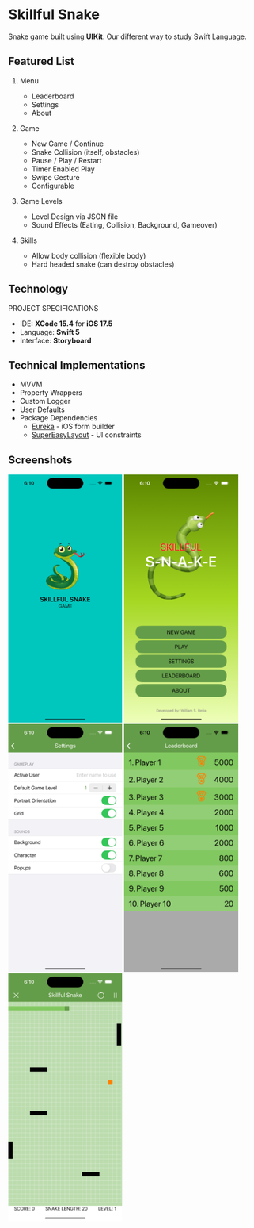 # Skillful Snake

Snake game built using **UIKit**. Our different way to study Swift Language.

## Featured List

1. Menu
	- Leaderboard
	- Settings
	- About

2. Game
	- New Game / Continue
	- Snake Collision (itself, obstacles)
	- Pause / Play / Restart
	- Timer Enabled Play
	- Swipe Gesture
	- Configurable

3. Game Levels
	- Level Design via JSON file
	- Sound Effects (Eating, Collision, Background, Gameover)

4. Skills
	- Allow body collision (flexible body)
	- Hard headed snake (can destroy obstacles)

## Technology

PROJECT SPECIFICATIONS

- IDE: **XCode 15.4** for **iOS 17.5**
- Language: **Swift 5**
- Interface: **Storyboard**

## Technical Implementations

- MVVM
- Property Wrappers
- Custom Logger
- User Defaults
- Package Dependencies
	- [Eureka](https://eurekacommunity.github.io/) - iOS form builder
	- [SuperEasyLayout](https://github.com/doil6317/SuperEasyLayout) - UI constraints

## Screenshots

<p float="left">
		<img src="screenshots/01_snk_launch_screen.png" alt="ChatPeopleViewController" height="500">
		<img src="screenshots/02_snk_home_screen.png" alt="ChatMessagingViewController" height="500">
		<img src="screenshots/03_snk_settings.png" alt="ChatMessagingViewController" height="500">
		<img src="screenshots/04_snk_leaderboard.png" alt="ChatMessagingViewController" height="500">
		<img src="screenshots/05_snk_snake_game.png" alt="ChatMessagingViewController" height="500">
	<p float="left">